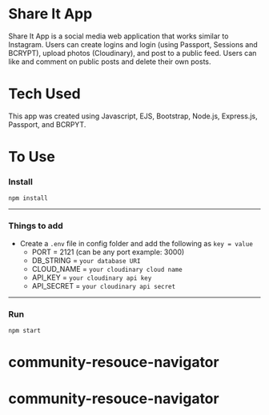# Share It App
Share It App is a social media web application that works similar to Instagram. Users can create logins and login (using Passport, Sessions and BCRYPT), upload photos (Cloudinary), and post to a public feed.  Users can like and comment on public posts and delete their own posts.

# Tech Used
This app was created using Javascript, EJS, Bootstrap, Node.js, Express.js, Passport, and BCRPYT. 

# To Use
### Install

`npm install`

---

### Things to add

- Create a `.env` file in config folder and add the following as `key = value`
  - PORT = 2121 (can be any port example: 3000)
  - DB_STRING = `your database URI`
  - CLOUD_NAME = `your cloudinary cloud name`
  - API_KEY = `your cloudinary api key`
  - API_SECRET = `your cloudinary api secret`

---

### Run

`npm start`
# community-resouce-navigator
# community-resouce-navigator
